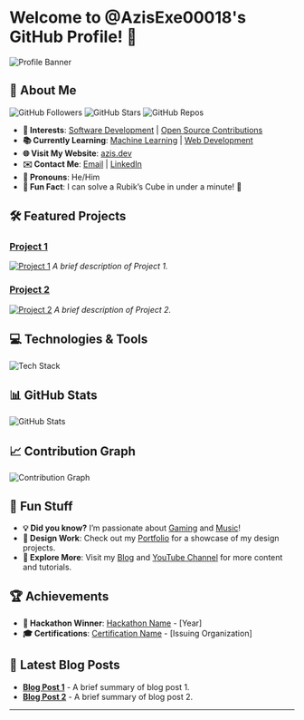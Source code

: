 # Welcome to @AzisExe00018's GitHub Profile! 🚀

![Profile Banner](https://via.placeholder.com/1200x300?text=Welcome+to+My+GitHub+Profile) <!-- Replace with your profile banner image URL -->

## 👋 About Me
![GitHub Followers](https://img.shields.io/github/followers/AzisExe00018?style=social&logo=github) <!-- Replace with your GitHub followers badge -->
![GitHub Stars](https://img.shields.io/github/stars/AzisExe00018?style=social&logo=github) <!-- Replace with your GitHub stars badge -->
![GitHub Repos](https://img.shields.io/github/repos/AzisExe00018?style=flat) <!-- Replace with your GitHub repos badge -->

- **🔭 Interests**: [Software Development](https://example.com) | [Open Source Contributions](https://example.com)
- **📚 Currently Learning**: [Machine Learning](https://example.com) | [Web Development](https://example.com)
- **🌐 Visit My Website**: [azis.dev](https://example.com)
- **✉️ Contact Me**: [Email](mailto:azis@example.com) | [LinkedIn](https://linkedin.com/in/yourprofile)
- **🌈 Pronouns**: He/Him
- **🎲 Fun Fact**: I can solve a Rubik’s Cube in under a minute! 🧩

## 🛠️ Featured Projects
### [Project 1](link-to-project)
[![Project 1](https://via.placeholder.com/400x250?text=Project+1)](link-to-project)
_A brief description of Project 1._

### [Project 2](link-to-project)
[![Project 2](https://via.placeholder.com/400x250?text=Project+2)](link-to-project)
_A brief description of Project 2._

## 💻 Technologies & Tools
![Tech Stack](https://via.placeholder.com/800x100?text=Tech+Stack) <!-- Replace with an image of your tech stack -->

## 📊 GitHub Stats
![GitHub Stats](https://github-readme-stats.vercel.app/api?username=AzisExe00018&show_icons=true&hide_title=true&count_private=true&theme=radical) <!-- Replace with your GitHub stats -->

## 📈 Contribution Graph
![Contribution Graph](https://activity-graph.herokuapp.com/graph?username=AzisExe00018&theme=gruvbox) <!-- Replace with your contribution graph -->

## 🧩 Fun Stuff
- **💡 Did you know?** I’m passionate about [Gaming](https://example.com) and [Music](https://example.com)!
- **🎨 Design Work**: Check out my [Portfolio](https://example.com) for a showcase of my design projects.
- **🔗 Explore More**: Visit my [Blog](https://example.com) and [YouTube Channel](https://example.com) for more content and tutorials.

## 🏆 Achievements
- **🏅 Hackathon Winner**: [Hackathon Name](https://example.com) - [Year]
- **🎓 Certifications**: [Certification Name](https://example.com) - [Issuing Organization]

## 📆 Latest Blog Posts
- [**Blog Post 1**](https://example.com) - A brief summary of blog post 1.
- [**Blog Post 2**](https://example.com) - A brief summary of blog post 2.

---

<!---
AzisExe00018/AzisExe00018 is a ✨ special ✨ repository because its `README.md` (this file) appears on your GitHub profile.
You can click the Preview link to take a look at your changes.
--->
